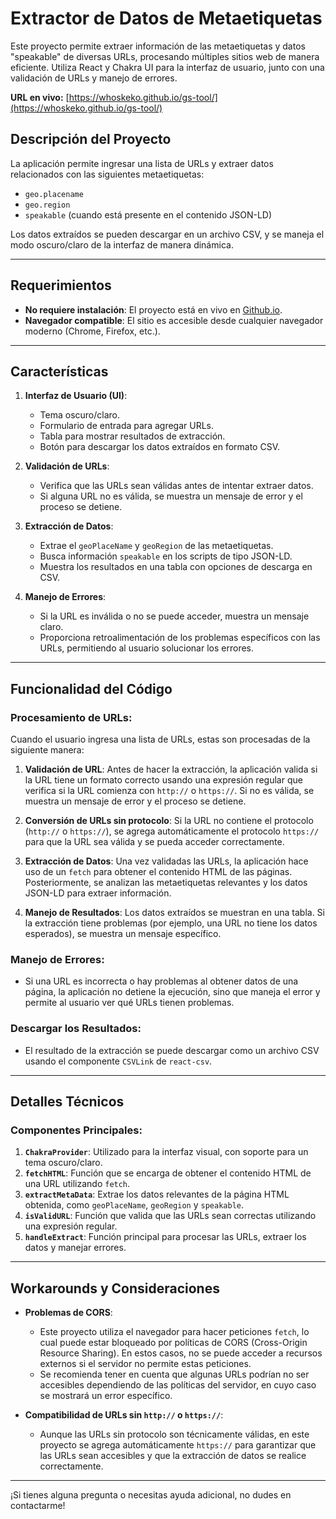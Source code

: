 # Extractor de Datos de Metaetiquetas

Este proyecto permite extraer información de las metaetiquetas y datos "speakable" de diversas URLs, procesando múltiples sitios web de manera eficiente. Utiliza React y Chakra UI para la interfaz de usuario, junto con una validación de URLs y manejo de errores.

**URL en vivo:** [https://whoskeko.github.io/gs-tool/](https://whoskeko.github.io/gs-tool/)

## Descripción del Proyecto

La aplicación permite ingresar una lista de URLs y extraer datos relacionados con las siguientes metaetiquetas:

- `geo.placename`
- `geo.region`
- `speakable` (cuando está presente en el contenido JSON-LD)

Los datos extraídos se pueden descargar en un archivo CSV, y se maneja el modo oscuro/claro de la interfaz de manera dinámica.

---

## Requerimientos

- **No requiere instalación**: El proyecto está en vivo en [Github.io](https://whoskeko.github.io/gs-tool/).
- **Navegador compatible**: El sitio es accesible desde cualquier navegador moderno (Chrome, Firefox, etc.).

---

## Características

1. **Interfaz de Usuario (UI)**:
   - Tema oscuro/claro.
   - Formulario de entrada para agregar URLs.
   - Tabla para mostrar resultados de extracción.
   - Botón para descargar los datos extraídos en formato CSV.

2. **Validación de URLs**:
   - Verifica que las URLs sean válidas antes de intentar extraer datos.
   - Si alguna URL no es válida, se muestra un mensaje de error y el proceso se detiene.

3. **Extracción de Datos**:
   - Extrae el `geoPlaceName` y `geoRegion` de las metaetiquetas.
   - Busca información `speakable` en los scripts de tipo JSON-LD.
   - Muestra los resultados en una tabla con opciones de descarga en CSV.

4. **Manejo de Errores**:
   - Si la URL es inválida o no se puede acceder, muestra un mensaje claro.
   - Proporciona retroalimentación de los problemas específicos con las URLs, permitiendo al usuario solucionar los errores.

---

## Funcionalidad del Código

### Procesamiento de URLs:

Cuando el usuario ingresa una lista de URLs, estas son procesadas de la siguiente manera:

1. **Validación de URL**:
   Antes de hacer la extracción, la aplicación valida si la URL tiene un formato correcto usando una expresión regular que verifica si la URL comienza con `http://` o `https://`. Si no es válida, se muestra un mensaje de error y el proceso se detiene.

2. **Conversión de URLs sin protocolo**:
   Si la URL no contiene el protocolo (`http://` o `https://`), se agrega automáticamente el protocolo `https://` para que la URL sea válida y se pueda acceder correctamente.

3. **Extracción de Datos**:
   Una vez validadas las URLs, la aplicación hace uso de un `fetch` para obtener el contenido HTML de las páginas. Posteriormente, se analizan las metaetiquetas relevantes y los datos JSON-LD para extraer información.

4. **Manejo de Resultados**:
   Los datos extraídos se muestran en una tabla. Si la extracción tiene problemas (por ejemplo, una URL no tiene los datos esperados), se muestra un mensaje específico.

### Manejo de Errores:

- Si una URL es incorrecta o hay problemas al obtener datos de una página, la aplicación no detiene la ejecución, sino que maneja el error y permite al usuario ver qué URLs tienen problemas.

### Descargar los Resultados:

- El resultado de la extracción se puede descargar como un archivo CSV usando el componente `CSVLink` de `react-csv`.

---

## Detalles Técnicos

### Componentes Principales:
1. **`ChakraProvider`**: Utilizado para la interfaz visual, con soporte para un tema oscuro/claro.
2. **`fetchHTML`**: Función que se encarga de obtener el contenido HTML de una URL utilizando `fetch`.
3. **`extractMetaData`**: Extrae los datos relevantes de la página HTML obtenida, como `geoPlaceName`, `geoRegion` y `speakable`.
4. **`isValidURL`**: Función que valida que las URLs sean correctas utilizando una expresión regular.
5. **`handleExtract`**: Función principal para procesar las URLs, extraer los datos y manejar errores.

---

## Workarounds y Consideraciones

- **Problemas de CORS**:
  - Este proyecto utiliza el navegador para hacer peticiones `fetch`, lo cual puede estar bloqueado por políticas de CORS (Cross-Origin Resource Sharing). En estos casos, no se puede acceder a recursos externos si el servidor no permite estas peticiones.
  - Se recomienda tener en cuenta que algunas URLs podrían no ser accesibles dependiendo de las políticas del servidor, en cuyo caso se mostrará un error específico.

- **Compatibilidad de URLs sin `http://` o `https://`**:
  - Aunque las URLs sin protocolo son técnicamente válidas, en este proyecto se agrega automáticamente `https://` para garantizar que las URLs sean accesibles y que la extracción de datos se realice correctamente.

---

¡Si tienes alguna pregunta o necesitas ayuda adicional, no dudes en contactarme!
